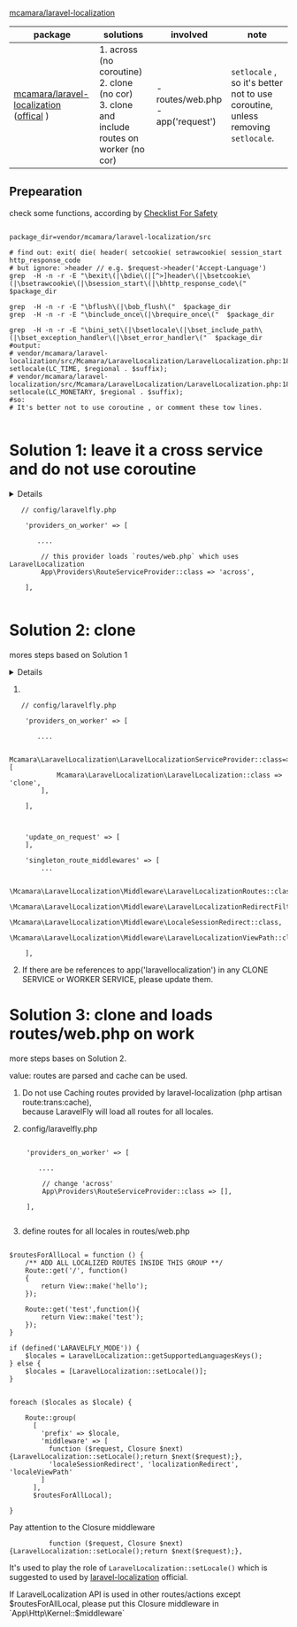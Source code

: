 
[mcamara/laravel-localization](https://github.com/mcamara/laravel-localization)


package | solutions| involved | note
 ---- | --- | ----- | -----
 [mcamara/laravel-localization](https://github.com/scil/LaravelFly/blob/master/config/package_config_examples/laravel-localization.md) <br> ([offical](https://github.com/mcamara/laravel-localization) ) | 1. across (no coroutine) <br> 2. clone (no cor) <br> 3. clone and include routes on worker (no cor) | - routes/web.php  <br> - app('request')  <br> | `setlocale` , so it's better not to use coroutine, unless removing `setlocale`.

## Prepearation

check some functions, according by [Checklist For Safety](https://github.com/scil/LaravelFly/wiki/Checklist-For-Safety)

``` 

package_dir=vendor/mcamara/laravel-localization/src

# find out: exit( die( header( setcookie( setrawcookie( session_start http_response_code
# but ignore: >header // e.g. $request->header('Accept-Language')
grep  -H -n -r -E "\bexit\(|\bdie\(|[^>]header\(|\bsetcookie\(|\bsetrawcookie\(|\bsession_start\(|\bhttp_response_code\("  $package_dir 

grep  -H -n -r -E "\bflush\(|\bob_flush\("  $package_dir 
grep  -H -n -r -E "\binclude_once\(|\brequire_once\("  $package_dir 

grep  -H -n -r -E "\bini_set\(|\bsetlocale\(|\bset_include_path\(|\bset_exception_handler\(|\bset_error_handler\("  $package_dir
#output:
# vendor/mcamara/laravel-localization/src/Mcamara/LaravelLocalization/LaravelLocalization.php:184:            setlocale(LC_TIME, $regional . $suffix);
# vendor/mcamara/laravel-localization/src/Mcamara/LaravelLocalization/LaravelLocalization.php:185:            setlocale(LC_MONETARY, $regional . $suffix);
#so:
# It's better not to use coroutine , or comment these tow lines.


```

# Solution 1: leave it a cross service and do not use coroutine

<details>
<summary>Details</summary>
<div>

### Non-allowed functions

[x] no

### Non-allowed functions in some cases

[x] (no)

### no coroutine

[x]. ensure `const LARAVELFLY_COROUTINE = false; ` in fly.conf.php 

[x] `setlocale()` is used at the beginning of each request, so restore is not needed with no coroutine used.

### Across service provider

[x] routes/web.php uses this package 

</div>
</details>

```
   // config/laravelfly.php

    'providers_on_worker' => [
    
       ....
    
        // this provider loads `routes/web.php` which uses LaravelLocalization 
        App\Providers\RouteServiceProvider::class => 'across',
        
    ],
    

```

# Solution 2: clone

mores steps based on Solution 1

<details>
<summary>Details</summary>
<div>

[x] put service provides into 'providers_on_worker'

[x] all middlewares can be think as WORKER SERVICE ( this prop not change in my project: `protected $except = [];` )
    
[x] list singleton services providers by this packages: `Mcamara\LaravelLocalization\LaravelLocalization::class`

[x] add `clone` to this singleton service

[x] NO ref in other services

[x] NO ref to this service in controllers

[x] NO static props

</div>
</details>

1. 
```
   // config/laravelfly.php

    'providers_on_worker' => [
    
       ....
    
        Mcamara\LaravelLocalization\LaravelLocalizationServiceProvider::class=>[
            Mcamara\LaravelLocalization\LaravelLocalization::class => 'clone',
        ],
        
    ],
    
    
    
    'update_on_request' => [
    ],

    'singleton_route_middlewares' => [
        ...
        
        \Mcamara\LaravelLocalization\Middleware\LaravelLocalizationRoutes::class,
        \Mcamara\LaravelLocalization\Middleware\LaravelLocalizationRedirectFilter::class,
        \Mcamara\LaravelLocalization\Middleware\LocaleSessionRedirect::class,
        \Mcamara\LaravelLocalization\Middleware\LaravelLocalizationViewPath::class
        
    ],

```

2. If there are be references to app('laravellocalization') in any CLONE SERVICE or WORKER SERVICE, please update them.


# Solution 3: clone and loads routes/web.php on work

more steps bases on Solution 2.

value: routes are parsed and cache can be used.

1. Do not use Caching routes provided by laravel-localization (php artisan route:trans:cache),   
because LaravelFly will load all routes for all locales.

2. config/laravelfly.php
   ```

    'providers_on_worker' => [
    
       ....
    
        // change 'across'
        App\Providers\RouteServiceProvider::class => [],
        
    ],
    
    ```

3. define routes for all locales in routes/web.php
``` 

$routesForAllLocal = function () {
	/** ADD ALL LOCALIZED ROUTES INSIDE THIS GROUP **/
	Route::get('/', function()
	{
		return View::make('hello');
	});

	Route::get('test',function(){
		return View::make('test');
	});
}

if (defined('LARAVELFLY_MODE')) {
    $locales = LaravelLocalization::getSupportedLanguagesKeys();
} else {
    $locales = [LaravelLocalization::setLocale()];
}


foreach ($locales as $locale) {

    Route::group(
      [
        'prefix' => $locale,
        'middleware' => [ 
          function ($request, Closure $next) {LaravelLocalization::setLocale();return $next($request);},
          'localeSessionRedirect', 'localizationRedirect', 'localeViewPath' 
        ]
      ],
      $routesForAllLocal);

}
```

Pay attention to the Closure middleware 
```
          function ($request, Closure $next) {LaravelLocalization::setLocale();return $next($request);},
```

It's used to play the role of `LaravelLocalization::setLocale()` which is suggested to used by [laravel-localization](https://github.com/mcamara/laravel-localization#usage) official.

If LaravelLocalization API is used in other routes/actions except $routesForAllLocal, please put this Closure middleware in `App\Http\Kernel::$middleware`
 

